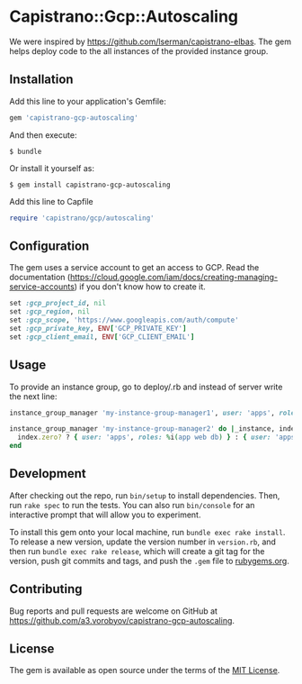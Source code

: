 # Capistrano::Gcp::Autoscaling

We were inspired by https://github.com/lserman/capistrano-elbas.
The gem helps deploy code to the all instances of the provided instance group.

## Installation

Add this line to your application's Gemfile:

```ruby
gem 'capistrano-gcp-autoscaling'
```

And then execute:

    $ bundle

Or install it yourself as:

    $ gem install capistrano-gcp-autoscaling
    
Add this line to Capfile

```ruby
require 'capistrano/gcp/autoscaling'
```

## Configuration

The gem uses a service account to get an access to GCP.
Read the documentation (https://cloud.google.com/iam/docs/creating-managing-service-accounts) if you don't know how to create it.

```ruby
set :gcp_project_id, nil
set :gcp_region, nil
set :gcp_scope, 'https://www.googleapis.com/auth/compute'
set :gcp_private_key, ENV['GCP_PRIVATE_KEY']
set :gcp_client_email, ENV['GCP_CLIENT_EMAIL']
```

## Usage

To provide an instance group, go to deploy/<stage>.rb and instead of server write the next line:

```ruby
instance_group_manager 'my-instance-group-manager1', user: 'apps', roles: %i(app web db)

instance_group_manager 'my-instance-group-manager2' do |_instance, index|
  index.zero? ? { user: 'apps', roles: %i(app web db) } : { user: 'apps', roles: %i(app web) }
end
```

## Development

After checking out the repo, run `bin/setup` to install dependencies. Then, run `rake spec` to run the tests. You can also run `bin/console` for an interactive prompt that will allow you to experiment.

To install this gem onto your local machine, run `bundle exec rake install`. To release a new version, update the version number in `version.rb`, and then run `bundle exec rake release`, which will create a git tag for the version, push git commits and tags, and push the `.gem` file to [rubygems.org](https://rubygems.org).

## Contributing

Bug reports and pull requests are welcome on GitHub at https://github.com/a3.vorobyov/capistrano-gcp-autoscaling.

## License

The gem is available as open source under the terms of the [MIT License](https://opensource.org/licenses/MIT).
